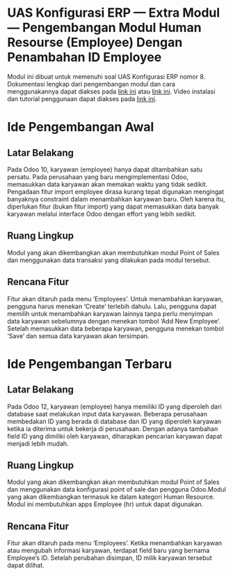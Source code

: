 # UAS Konfigurasi ERP — Extra Modul — Pengembangan Modul Human Resourse (Employee) Dengan Penambahan ID Employee
Modul ini dibuat untuk memenuhi soal UAS Konfigurasi ERP nomor 8. Dokumentasi lengkap dari pengembangan modul dan cara menggunakannya dapat diakses pada [link ini](#) atau [link ini](#). Video instalasi dan tutorial penggunaan dapat diakses pada [link ini](https://youtu.be/JUwYgzocfiU).

# Ide Pengembangan Awal
## Latar Belakang
Pada Odoo 10, karyawan (employee) hanya dapat ditambahkan satu persatu. Pada perusahaan yang baru mengimplementasi Odoo, memasukkan data karyawan akan memakan waktu yang tidak sedikit. Pengadaan fitur import employee dirasa kurang tepat digunakan mengingat banyaknya constraint dalam menambahkan karyawan baru. Oleh karena itu, diperlukan fitur (bukan fitur import) yang dapat memasukkan data banyak karyawan melalui interface Odoo dengan effort yang lebih sedikit.

## Ruang Lingkup
Modul yang akan dikembangkan akan membutuhkan modul Point of Sales dan menggunakan data transaksi yang dilakukan pada modul tersebut.

## Rencana Fitur
Fitur akan ditaruh pada menu ‘Employees’. Untuk menambahkan karyawan, pengguna harus menekan ‘Create’ terlebih dahulu. Lalu, pengguna dapat memilih untuk menambahkan karyawan lainnya tanpa perlu menyimpan data karyawan sebelumnya dengan menekan tombol ‘Add New Employee’. Setelah memasukkan data beberapa karyawan, pengguna menekan tombol ‘Save’ dan semua data karyawan akan tersimpan.

# Ide Pengembangan Terbaru
## Latar Belakang
Pada Odoo 12, karyawan (employee) hanya memiliki ID yang diperoleh dari database saat melakukan input data karyawan. Beberapa perusahaan membedakan ID yang berada di database dan ID yang diperoleh karyawan ketika ia diterima untuk bekerja di perusahaan. Dengan adanya tambahan field ID yang dimiliki oleh karyawan, diharapkan pencarian karyawan dapat menjadi lebih mudah.

## Ruang Lingkup
Modul yang akan dikembangkan akan membutuhkan modul Point of Sales dan menggunakan data konfigurasi point of sale dan pengguna Odoo.Modul yang akan dikembangkan termasuk ke dalam kategori Human Resource. Modul ini membutuhkan apps Employee (hr) untuk dapat digunakan.

## Rencana Fitur
Fitur akan ditaruh pada menu ‘Employees’. Ketika menambahkan karyawan atau mengubah informasi karyawan, terdapat field baru yang bernama Employee’s ID. Setelah perubahan disimpan, ID milik karyawan tersebut dapat dilihat.

